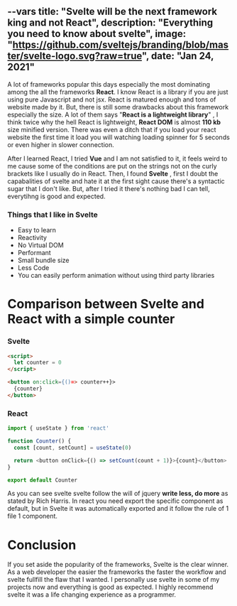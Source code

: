 --vars
title: "Svelte will be the next framework king and not React",
description: "Everything you need to know about svelte",
image: "https://github.com/sveltejs/branding/blob/master/svelte-logo.svg?raw=true",
date: "Jan 24, 2021"
--

A lot of frameworks popular this days especially the most dominating among the all the frameworks **React**. I know React is a library if you are just using pure Javascript and not jsx. React
is matured enough and tons of website made by it. But, there is still some drawbacks about this framework especially the
size. A lot of them says "**React is a lightweight library**" , I think twice why the hell React is lightweight, **React DOM** is almost **110 kb** size minified version. There was even a ditch that if you load your react website the first time it load you will watching loading spinner for 5 seconds or even higher in slower connection.

After I learned React, I tried **Vue** and I am not satisfied to it, it feels weird to me cause some of the conditions are put on the strings not on the curly brackets like I usually do in React. Then, I found **Svelte** , first I doubt the capabalities of svelte and hate it at the first sight cause there's a syntactic sugar that I don't like. But, after I tried it there's nothing bad I can tell, everytihng is good and expected.

### Things that I like in Svelte

- Easy to learn
- Reactivity
- No Virtual DOM
- Performant
- Small bundle size
- Less Code
- You can easily perform animation without using third party libraries

# Comparison between Svelte and React with a simple counter

### Svelte

```html
<script>
  let counter = 0
</script>

<button on:click={()=> counter++}>
  {counter}
</button>
```

### React

```js
import { useState } from 'react'

function Counter() {
  const [count, setCount] = useState(0)

  return <button onClick={() => setCount(count + 1)}>{count}</button>
}

export default Counter
```

As you can see svelte svelte follow the will of jquery **write less, do more** as stated by Rich Harris.
In react you need export the specific component as default, but in Svelte it was automatically exported and it follow the rule of 1 file 1 component.

# Conclusion

If you set aside the popularity of the frameworks, Svelte is the clear winner. As a web developer the easier the
frameworks the faster the workflow and svelte fullfill the flaw that I wanted. I personally use svelte in some of my projects
now and everything is good as expected. I highly recommend svelte it was a life changing experience as a programmer.
